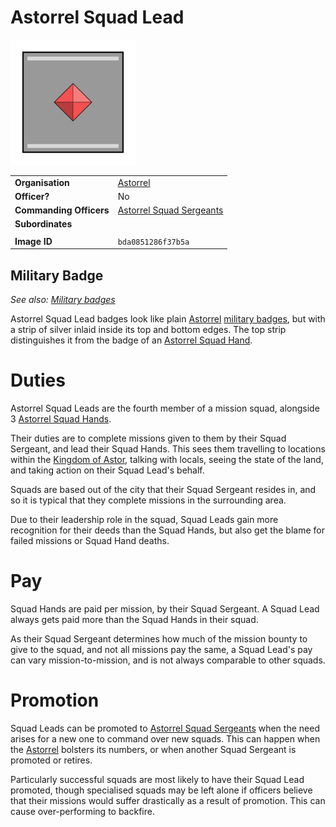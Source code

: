 # Astorrel Squad Lead

<img src="https://raw.githubusercontent.com/jesskelsall/astarus-images/main/symbols/bda0851286f37b5a.png" height="200" />

|||
| --- | --- |
| **Organisation** | [Astorrel](../astorrel.md) | rank.2
| **Officer?** | No |
| **Commanding Officers** | [Astorrel Squad Sergeants](astorrel-squad-sergeant.md) |
| **Subordinates** | |
|||
| **Image ID** | `bda0851286f37b5a` |

## Military Badge

*See also: [Military badges](../../../civilisations/kingdom-of-astor/military-badges.md)*

Astorrel Squad Lead badges look like plain [Astorrel](../astorrel.md) [military badges](../../../civilisations/kingdom-of-astor/military-badges.md), but with a strip of silver inlaid inside its top and bottom edges. The top strip distinguishes it from the badge of an [Astorrel Squad Hand](astorrel-squad-hand.md).

# Duties

Astorrel Squad Leads are the fourth member of a mission squad, alongside 3 [Astorrel Squad Hands](astorrel-squad-hand.md).

Their duties are to complete missions given to them by their Squad Sergeant, and lead their Squad Hands. This sees them travelling to locations within the [Kingdom of Astor](../../../civilisations/kingdom-of-astor/kingdom-of-astor.md), talking with locals, seeing the state of the land, and taking action on their Squad Lead's behalf.

Squads are based out of the city that their Squad Sergeant resides in, and so it is typical that they complete missions in the surrounding area.

Due to their leadership role in the squad, Squad Leads gain more recognition for their deeds than the Squad Hands, but also get the blame for failed missions or Squad Hand deaths.

# Pay

Squad Hands are paid per mission, by their Squad Sergeant. A Squad Lead always gets paid more than the Squad Hands in their squad.

As their Squad Sergeant determines how much of the mission bounty to give to the squad, and not all missions pay the same, a Squad Lead's pay can vary mission-to-mission, and is not always comparable to other squads.

# Promotion

Squad Leads can be promoted to [Astorrel Squad Sergeants](astorrel-squad-sergeant.md) when the need arises for a new one to command over new squads. This can happen when the [Astorrel](../astorrel.md) bolsters its numbers, or when another Squad Sergeant is promoted or retires.

Particularly successful squads are most likely to have their Squad Lead promoted, though specialised squads may be left alone if officers believe that their missions would suffer drastically as a result of promotion. This can cause over-performing to backfire.
